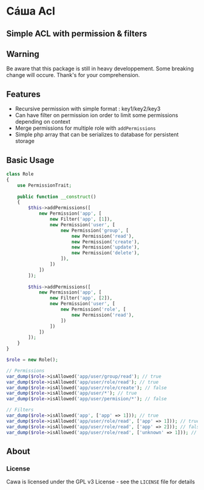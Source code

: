 # Сáша Acl
Simple ACL with permission & filters
-----

## Warning
Be aware that this package is still in heavy developpement.
Some breaking change will occure. Thank's for your comprehension.

## Features
* Recursive permission with simple format : key1/key2/key3
* Can have filter on permission ion order to limit some permissions depending on context 
* Merge permissions for multiple role with `addPermissions`
* Simple php array that can be serializes to database for persistent storage 
 
## Basic Usage

```php
class Role 
{
    use PermissionTrait;
    
    public function __construct()
    {
        $this->addPermissions([
            new Permission('app', [
                new Filter('app', [1]),
                new Permission('user', [
                    new Permission('group', [
                        new Permission('read'),
                        new Permission('create'),
                        new Permission('update'),
                        new Permission('delete'),
                    ]),
                ])
            ])
        ]);
        
        $this->addPermissions([
            new Permission('app', [
                new Filter('app', [2]),
                new Permission('user', [
                    new Permission('role', [
                        new Permission('read'),
                    ])
                ])
            ])
        ]);
    }
}

$role = new Role();

// Permissions
var_dump($role->isAllowed('app/user/group/read'); // true
var_dump($role->isAllowed('app/user/role/read'); // true
var_dump($role->isAllowed('app/user/role/create'); // false
var_dump($role->isAllowed('app/user/*'); // true
var_dump($role->isAllowed('app/user/permision/*'); // false

// Filters
var_dump($role->isAllowed('app', ['app' => 1])); // true
var_dump($role->isAllowed('app/user/role/read', ['app' => 1])); // true (filter are inherited)
var_dump($role->isAllowed('app/user/role/read', ['app' => 2])); // false
var_dump($role->isAllowed('app/user/role/read', ['unknown' => 1])); // true (no filter found mean all available)
```

## About

### License

Cawa is licensed under the GPL v3 License - see the `LICENSE` file for details
